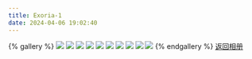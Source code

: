 ```yaml
---
title: Exoria-1
date: 2024-04-06 19:02:40
---
```

{% gallery %}
![](https://pic1.zhimg.com/80/v2-2320908f817e71aa4c76025904bb753f_1440w.png)
![](https://pic1.zhimg.com/80/v2-1e7d144490917640fba2bb5987342ec8_1440w.png)
![](https://pic1.zhimg.com/80/v2-f39bc439aa02e9141e56c40e67527c3a_1440w.png)
![](https://pic1.zhimg.com/80/v2-aa6030424404e9055610643a365cf89f_1440w.png)
![](https://pic1.zhimg.com/80/v2-a13607eb61ef019b291fd2d11c50c837_1440w.png)
![](https://pic1.zhimg.com/80/v2-24d5c94a30e1af37c022deb7302afe9e_1440w.png)
![](https://pic1.zhimg.com/80/v2-d2628e9ddb5283d9d61ef9496b3b956e_1440w.png)
![](https://pic1.zhimg.com/80/v2-8998980408725e5a243ff89576881484_1440w.png)
![](https://pic1.zhimg.com/80/v2-781f0c33e4678f648c75d2664a7362d4_1440w.png)
![](https://pic1.zhimg.com/80/v2-e53f9bc9c09d337a638f3cfedb1c61fc_1440w.png)
{% endgallery %}
[返回相册](/Gallery)